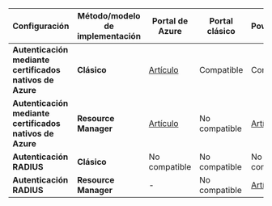 **Configuración**| **Método/modelo de implementación** | **Portal de Azure** | **Portal clásico** | **PowerShell** |
| --- | --- | --- | --- | --- |
| **Autenticación mediante certificados nativos de Azure** | **Clásico** |[Artículo](../articles/vpn-gateway/vpn-gateway-howto-point-to-site-classic-azure-portal.md) |Compatible |Compatible |
| **Autenticación mediante certificados nativos de Azure** | **Resource Manager** |[Artículo](../articles/vpn-gateway/vpn-gateway-howto-point-to-site-resource-manager-portal.md) |No compatible |[Artículo](../articles/vpn-gateway/vpn-gateway-howto-point-to-site-rm-ps.md) |
| **Autenticación RADIUS** | **Clásico** | No compatible | No compatible | No compatible |
| **Autenticación RADIUS** | **Resource Manager** | - | No compatible | [Artículo](point-to-site-how-to-radius-ps.md) |
